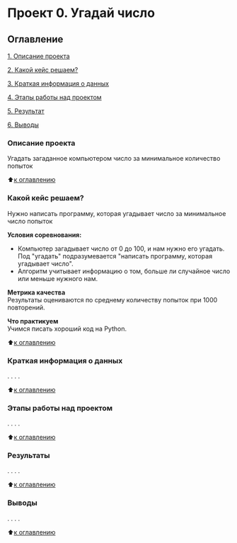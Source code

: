 # Проект 0. Угадай число

## Оглавление
[1. Описание проекта](https://github.com/SchyB/sf_ds/tree/main/project_0\#описание-проекта) 

[2. Какой кейс решаем?](https://github.com/SchyB/sf_ds/tree/main/project_0\#Какой-кейс-решаем?)

[3. Краткая информация о данных](https://github.com/SchyB/sf_ds/tree/main/project_0\#Краткая-информация-о-данных)

[4. Этапы работы над проектом](https://github.com/SchyB/sf_ds/tree/main/project_0\#Этапы-работы-над-проектом)

[5. Результат](https://github.com/SchyB/sf_ds/tree/main/project_0\#Результат)

[6. Выводы](https://github.com/SchyB/sf_ds/tree/main/project_0\#Выводы)

### Описание проекта
Угадать загаданное компьютером число за минимальное количество попыток

:arrow_up:[к оглавлению](https://github.com/SchyB/sf_ds/tree/main/project_0\#Оглавление)

### Какой кейс решаем?
Нужно написать программу, которая угадывает число за минимальное число попыток

**Условия соревнования:**
- Компьютер загадывает число от 0 до 100, и нам нужно его угадать. Под "угадать" подразумевается "написать программу, которая угадывает число". 
- Алгоритм учитывает информацию о том, больше ли случайное число или меньше нужного нам.

**Метрика качества**  
Результаты оцениваются по среднему количеству попыток при 1000 повторений.

**Что практикуем**  
Учимся писать хороший код на Python.

:arrow_up:[к оглавлению](https://github.com/SchyB/sf_ds/tree/main/project_0\#Оглавление)

### Краткая информация о данных
. . . .

:arrow_up:[к оглавлению](https://github.com/SchyB/sf_ds/tree/main/project_0\#Оглавление)

### Этапы работы над проектом
. . . .

:arrow_up:[к оглавлению](https://github.com/SchyB/sf_ds/tree/main/project_0\#Оглавление)

### Результаты
. . . . 

:arrow_up:[к оглавлению](https://github.com/SchyB/sf_ds/tree/main/project_0\#Оглавление)

### Выводы
. . . .

:arrow_up:[к оглавлению](https://github.com/SchyB/sf_ds/tree/main/project_0\#Оглавление)